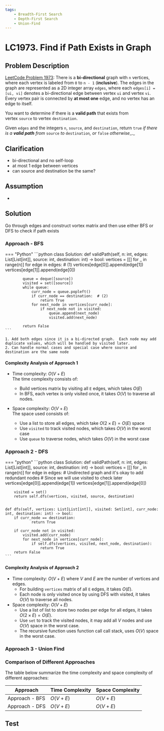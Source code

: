 ```yaml
---
tags:
    - Breadth-First Search
    - Depth-First Search
    - Union-Find
---
```


# LC1973. Find if Path Exists in Graph

## Problem Description

[LeetCode Problem 1973](https://leetcode.com/problems/find-if-path-exists-in-graph/): There is a **bi-directional** graph with `n` vertices, where each vertex is labeled from `0` to `n - 1` (**inclusive**). The edges in the graph are represented as a 2D integer array `edges`, where each `edges[i] = [ui, vi]` denotes a bi-directional edge between vertex `ui` and vertex `vi`. Every vertex pair is connected by **at most one** edge, and no vertex has an edge to itself.

You want to determine if there is a **valid path** that exists from vertex `source` to vertex `destination`.

Given `edges` and the integers `n`, `source`, and `destination`, return `true` _if there is a **valid path** from_ `source` _to_ `destination`_, or_ `false` _otherwise__._

## Clarification

- bi-directional and no self-loop
- at most 1 edge between vertices
- can source and destination be the same?

## Assumption

-

## Solution

Go through edges and construct vortex matrix and then use either BFS or DFS to check if path exists

### Approach - BFS

=== "Python"
    ```python
    class Solution:
        def validPath(self, n: int, edges: List[List[int]], source: int, destination: int) -> bool:
            vertices = [[] for _ in range(n)]
            for edge in edges:  # (1)
                vertices[edge[0]].append(edge[1])
                vertices[edge[1]].append(edge[0])

            queue = deque([source])
            visited = set([source])
            while queue:
                curr_node = queue.popleft()
                if curr_node == destination:  # (2)
                    return True
                for next_node in vertices[curr_node]:
                    if next_node not in visited:
                        queue.append(next_node)
                        visited.add(next_node)

            return False
    ```

    1. Add both edges since it is a bi-directed graph.  Each node may add duplicate values, which will be handled by visited later.
    2. Can handle normal cases and special case where source and destination are the same node

#### Complexity Analysis of Approach 1

- Time complexity: $O(V + E)$  
  The time complexity consists of:

    - Build vertices matrix by visiting all `E` edges, which takes $O(E)$   
    - In BFS, each vertex is only visited once, it takes $O(V)$ to traverse all nodes. 

- Space complexity: $O(V + E)$  
  The space used consists of:

     - Use a list to store all edges, which take $O(2 \times E) = O(E)$ space  
     - Use `visited` to track visited nodes, which takes $O(V)$ in the worst case
     - Use `queue` to traverse nodes, which takes $O(V)$ in the worst case


### Approach 2 - DFS

=== "python"
    ```python
    class Solution:
    def validPath(self, n: int, edges: List[List[int]], source: int, destination: int) -> bool:
        vertices = [[] for _ in range(n)]
        for edge in edges:
            # Undirected graph and it's okay to add redundant nodes
            # Since we will use visited to check later
            vertices[edge[0]].append(edge[1])
            vertices[edge[1]].append(edge[0])

        visited = set()
        return self.dfs(vertices, visited, source, destination)


    def dfs(self, vertices: List[List[int]], visited: Set[int], curr_node: int, destination: int) -> bool:
        if curr_node == destination:
                return True

        if curr_node not in visited:
            visited.add(curr_node)
            for next_node in vertices[curr_node]:
                if self.dfs(vertices, visited, next_node, destination):
                    return True
        return False
    ```

#### Complexity Analysis of Approach 2

- Time complexity: $O(V + E)$ where $V$ and $E$ are the number of vertices and edges.  
    - For building `vertices` matrix of all `E` edges, it takes $O(E)$.
    - Each node is only visited once by using DFS with visited, it takes $O(V)$ to traverse all nodes.
- Space complexity: $O(V + E)$  
    - Use a list of list to store two nodes per edge for all edges, it takes $O(2 \times E) = O(E)$.
    - Use `set` to track the visited nodes, it may add all $V$ nodes and use $O(V)$ space in the worst case.
    - The recursive function uses function call call stack, uses $O(V)$ space in the worst case.

### Approach 3 - Union Find

### Comparison of Different Approaches

The table below summarize the time complexity and space complexity of different approaches:

Approach    | Time Complexity   | Space Complexity |
------------| ---------------   | ---------------- |
Approach - BFS |  $O(V + E)$           | $O(V + E)$ |
Approach - DFS |  $O(V + E)$           | $O(V + E)$  |

## Test
